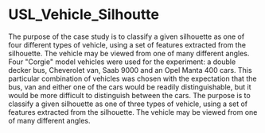 # USL_Vehicle_Silhoutte
The purpose of the case study is to classify a given silhouette as one of four different types of vehicle, using a set of features extracted from the silhouette. The vehicle may be viewed from one of many different angles. Four "Corgie" model vehicles were used for the experiment: a double decker bus, Cheverolet van, Saab 9000 and an Opel Manta 400 cars. This particular combination of vehicles was chosen with the expectation that the bus, van and either one of the cars would be readily distinguishable, but it would be more difficult to distinguish between the cars. The purpose is to classify a given silhouette as one of three types of vehicle, using a set of features extracted from the silhouette. The vehicle may be viewed from one of many different angles.
